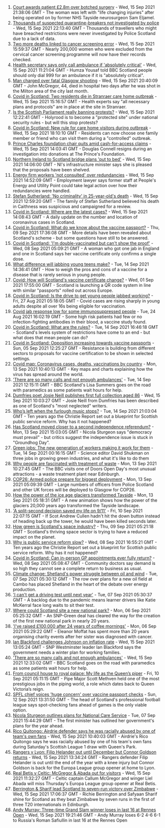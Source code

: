 1. [Court awards patient £2.8m over botched surgery](https://www.bbc.co.uk/news/uk-scotland-58578440?at_medium=RSS&at_campaign=KARANGA) - Wed, 15 Sep 2021 21:38:06 GMT - The woman was left with "life changing injuries" after being operated on by former NHS Tayside neurosurgeon Sam Eljamel.
2. [Thousands of suspected quarantine-breakers not investigated by police](https://www.bbc.co.uk/news/uk-scotland-58574130?at_medium=RSS&at_campaign=KARANGA) - Wed, 15 Sep 2021 22:13:40 GMT - Thousands of travellers who might have breached restrictions were never investigated by Police Scotland due to a lack of data.
3. [Two more deaths linked to cancer screening error](https://www.bbc.co.uk/news/uk-scotland-58575450?at_medium=RSS&at_campaign=KARANGA) - Wed, 15 Sep 2021 15:59:37 GMT - Nearly 200,000 women who were excluded from the cervical cancer screening programme will now have their records checked.
4. [Health secretary says only call ambulance if 'absolutely critical'](https://www.bbc.co.uk/news/uk-scotland-58568820?at_medium=RSS&at_campaign=KARANGA) - Wed, 15 Sep 2021 11:21:04 GMT - Humza Yousaf told BBC Scotland people should only dial 999 for an ambulance if it is "absolutely critical".
5. [Man charged over fatal Glasgow shooting](https://www.bbc.co.uk/news/uk-scotland-glasgow-west-58578157?at_medium=RSS&at_campaign=KARANGA) - Wed, 15 Sep 2021 20:40:09 GMT - John McGregor, 44, died in hospital two days after he was shot in the Milton area of the city last month.
6. [Covid in Scotland: Two residents die in Stranraer care home outbreak](https://www.bbc.co.uk/news/uk-scotland-south-scotland-58570427?at_medium=RSS&at_campaign=KARANGA) - Wed, 15 Sep 2021 15:16:57 GMT - Health experts say "all necessary plans and protocols" are in place at the site in Stranraer.
7. [Is the Scottish Parliament really banning protests?](https://www.bbc.co.uk/news/uk-scotland-scotland-politics-58570525?at_medium=RSS&at_campaign=KARANGA) - Wed, 15 Sep 2021 12:22:41 GMT - Holyrood is to become a "protected site" under national security rules - but will this stop protests?
8. [Covid in Scotland: New rule for care home visitors during outbreak](https://www.bbc.co.uk/news/uk-scotland-58577671?at_medium=RSS&at_campaign=KARANGA) - Wed, 15 Sep 2021 18:10:10 GMT - Residents can now choose one family member or friend who can visit them during a "controlled" outbreak.
9. [Prince Charles foundation chair quits amid cash-for-access claims](https://www.bbc.co.uk/news/uk-58574250?at_medium=RSS&at_campaign=KARANGA) - Wed, 15 Sep 2021 14:03:41 GMT - Douglas Connell resigns during an investigation into donations at The Prince's Foundation.
10. [Northern Ireland to Scotland bridge plans 'put to bed'](https://www.bbc.co.uk/news/uk-northern-ireland-58574878?at_medium=RSS&at_campaign=KARANGA) - Wed, 15 Sep 2021 14:06:00 GMT - NI's infrastructure minister says she is pleased that the proposals have been shelved.
11. [Energy firm workers 'not consulted' over redundancies](https://www.bbc.co.uk/news/uk-scotland-scotland-business-58568218?at_medium=RSS&at_campaign=KARANGA) - Wed, 15 Sep 2021 14:52:09 GMT - Employment lawyer says former staff at People's Energy and Utility Point could take legal action over how their redundancies were handled.
12. [Stefan Sutherland: 'No criminality' in 25-year-old's death](https://www.bbc.co.uk/news/uk-scotland-highlands-islands-58571483?at_medium=RSS&at_campaign=KARANGA) - Wed, 15 Sep 2021 12:59:20 GMT - The family of Stefan Sutherland believed his death in Caithness was suspicious and campaigned for a review.
13. [Covid in Scotland: Where are the latest cases?](https://www.bbc.co.uk/news/uk-scotland-53511877?at_medium=RSS&at_campaign=KARANGA) - Wed, 15 Sep 2021 14:08:43 GMT - A daily update on the number and location of coronavirus cases in Scotland.
14. [Covid in Scotland: What do we know about the vaccine passport?](https://www.bbc.co.uk/news/uk-scotland-58422607?at_medium=RSS&at_campaign=KARANGA) - Thu, 09 Sep 2021 17:36:08 GMT - More details have been revealed about Scotland's scheme - but some questions have still to be answered.
15. [Covid in Scotland: 'I'm double-vaccinated but can't show the proof'](https://www.bbc.co.uk/news/uk-scotland-58475922?at_medium=RSS&at_campaign=KARANGA) - Wed, 08 Sep 2021 05:09:21 GMT - A woman who got one jab in England and one in Scotland says her vaccine certificate only confirms a single dose.
16. [What difference will jabbing young teens make?](https://www.bbc.co.uk/news/health-58423152?at_medium=RSS&at_campaign=KARANGA) - Tue, 14 Sep 2021 14:36:41 GMT - How to weigh the pros and cons of a vaccine for a disease that is rarely serious in young people.
17. [Covid: How will Scotland's vaccine certificate change?](https://www.bbc.co.uk/news/uk-scotland-57519070?at_medium=RSS&at_campaign=KARANGA) - Wed, 01 Sep 2021 17:55:00 GMT - Scotland is launching a QR code system in line with similar "passports" rolled out across Europe.
18. [Covid in Scotland: Is the drive to get young people jabbed working?](https://www.bbc.co.uk/news/uk-scotland-58342389?at_medium=RSS&at_campaign=KARANGA) - Fri, 27 Aug 2021 05:18:05 GMT - Covid cases are rising sharply in young adults despite all over 16s being eligible for vaccination.
19. [Covid jab response low for some immunosuppressed people](https://www.bbc.co.uk/news/health-58317261?at_medium=RSS&at_campaign=KARANGA) - Tue, 24 Aug 2021 16:02:19 GMT - Some high risk patients had few or no infection-fighting antibodies in their blood, a vaccine study found.
20. [Covid in Scotland: What are the rules?](https://www.bbc.co.uk/news/uk-scotland-53166816?at_medium=RSS&at_campaign=KARANGA) - Tue, 14 Sep 2021 16:46:18 GMT - Scotland's levels system of restrictions have come to an end - but what does that mean people can do?
21. [Covid in Scotland: Opposition increasing towards vaccine passports](https://www.bbc.co.uk/news/uk-scotland-scotland-politics-58453551?at_medium=RSS&at_campaign=KARANGA) - Sun, 05 Sep 2021 12:25:27 GMT - Resistance is building from different sectors to proposals for vaccine certification to be shown in selected settings.
22. [Covid map: Coronavirus cases, deaths, vaccinations by country](https://www.bbc.co.uk/news/world-51235105?at_medium=RSS&at_campaign=KARANGA) - Mon, 13 Sep 2021 10:40:13 GMT - Key maps and charts explaining how the virus has spread around the world.
23. ['There are so many calls and not enough ambulances'](https://www.bbc.co.uk/news/uk-scotland-58547288?at_medium=RSS&at_campaign=KARANGA) - Tue, 14 Sep 2021 12:15:11 GMT - BBC Scotland's Lisa Summers goes on the road with paramedics as some patients wait hours for help.
24. [Dumfries poet Josie Neill publishes first full collection aged 86](https://www.bbc.co.uk/news/uk-scotland-south-scotland-58570423?at_medium=RSS&at_campaign=KARANGA) - Wed, 15 Sep 2021 10:03:27 GMT - Josie Neill from Dumfries has been described as one of Scotland's "most neglected" writers.
25. [Who’s left when the furlough music stops?](https://www.bbc.co.uk/news/uk-scotland-58566334?at_medium=RSS&at_campaign=KARANGA) - Tue, 14 Sep 2021 21:03:04 GMT - Ten years ago the Christie Report set out a blueprint for Scottish public service reform. Why has it not happened?
26. [Has Scotland moved closer to a second independence referendum?](https://www.bbc.co.uk/news/uk-scotland-scotland-politics-58543558?at_medium=RSS&at_campaign=KARANGA) - Mon, 13 Sep 2021 15:03:05 GMT - Nicola Sturgeon says "democracy must prevail" - but critics suggest the independence issue is stuck in "Groundhog Day".
27. [Green jobs: The new generation of workers making it work for them](https://www.bbc.co.uk/news/science-environment-58549135?at_medium=RSS&at_campaign=KARANGA) - Tue, 14 Sep 2021 00:16:15 GMT - Science editor David Shukman on three jobs in growing green industries, and what it's like to do them
28. [Why people are fascinated with treatment of waste](https://www.bbc.co.uk/news/uk-scotland-58539614?at_medium=RSS&at_campaign=KARANGA) - Mon, 13 Sep 2021 10:27:45 GMT - The BBC visits one of Doors Open Day's most unusual attractions - a waste treatment plant near Edinburgh.
29. [COP26: Armed police prepare for biggest deployment](https://www.bbc.co.uk/news/uk-scotland-58515311?at_medium=RSS&at_campaign=KARANGA) - Mon, 13 Sep 2021 05:09:39 GMT - Large numbers of officers from Police Scotland and other UK forces will be deployed to Glasgow for COP26.
30. [How the power of the ice age glaciers transformed Tayside](https://www.bbc.co.uk/news/uk-scotland-tayside-central-58514896?at_medium=RSS&at_campaign=KARANGA) - Mon, 13 Sep 2021 05:18:31 GMT - A new animation shows how the power of the glaciers 20,000 years ago transformed the Tayside landscape.
31. ['A split-second decision saved my life on 9/11'](https://www.bbc.co.uk/news/uk-scotland-glasgow-west-58515271?at_medium=RSS&at_campaign=KARANGA) - Fri, 10 Sep 2021 22:07:15 GMT - If Scot Andrew Cullen hadn't hit the down button instead of heading back up the tower, he would have been killed seconds later.
32. [How green is Scotland's space industry?](https://www.bbc.co.uk/news/uk-scotland-highlands-islands-58190702?at_medium=RSS&at_campaign=KARANGA) - Thu, 09 Sep 2021 05:21:18 GMT - Scotland's thriving space sector is trying to have a reduced impact on the planet.
33. [Why is public service reform slow?](https://www.bbc.co.uk/news/uk-scotland-58490102?at_medium=RSS&at_campaign=KARANGA) - Wed, 08 Sep 2021 16:55:21 GMT - Ten years ago the Christie Report set out a blueprint for Scottish public service reform. Why has it not happened?
34. [Covid in Scotland: Can in-person GP appointments ever fully return?](https://www.bbc.co.uk/news/uk-scotland-58481878?at_medium=RSS&at_campaign=KARANGA) - Wed, 08 Sep 2021 05:08:47 GMT - Community doctors say demand is so high they cannot see a complete return to business as usual.
35. [Climate change: Shetland's power struggle between oil and wind](https://www.bbc.co.uk/news/uk-scotland-58464439?at_medium=RSS&at_campaign=KARANGA) - Tue, 07 Sep 2021 05:30:12 GMT - The row over plans for a new oil field at Cambo has placed Shetland in the heart of the debate over energy production.
36. ['I can't get a driving test until next year'](https://www.bbc.co.uk/news/uk-scotland-58435040?at_medium=RSS&at_campaign=KARANGA) - Tue, 07 Sep 2021 05:30:37 GMT - A backlog due to the pandemic means learner drivers like Katie McKerral face long waits to sit their test.
37. [Where could Scotland site a new national park?](https://www.bbc.co.uk/news/uk-scotland-south-scotland-58400051?at_medium=RSS&at_campaign=KARANGA) - Mon, 06 Sep 2021 05:25:32 GMT - An SNP-Green deal has cleared the way for the creation of the first new national park in nearly 20 years.
38. ['I've raised £100,000 after 24 years of coffee mornings'](https://www.bbc.co.uk/news/uk-scotland-south-scotland-58383506?at_medium=RSS&at_campaign=KARANGA) - Mon, 06 Sep 2021 05:29:22 GMT - Eleanor Moffat has spent more than 20 years organising charity events after her sister was diagnosed with cancer.
39. [Ian Blackford challenges Johnson on inflation rate](https://www.bbc.co.uk/news/uk-politics-58570946?at_medium=RSS&at_campaign=KARANGA) - Wed, 15 Sep 2021 13:05:24 GMT - SNP Westminster leader Ian Blackford says the government needs a winter plan for working families.
40. ['There are so many calls and not enough ambulances'](https://www.bbc.co.uk/news/uk-scotland-58573795?at_medium=RSS&at_campaign=KARANGA) - Wed, 15 Sep 2021 12:33:02 GMT - BBC Scotland goes on the road with paramedics as some patients wait hours for help.
41. [From council house to royal palace: My life as the Queen’s piper](https://www.bbc.co.uk/news/uk-scotland-58476253?at_medium=RSS&at_campaign=KARANGA) - Fri, 10 Sep 2021 05:11:15 GMT - Pipe Major Scott Methven held one of the most prestigious jobs in the piping world, a role which dates back to Queen Victoria’s reign.
42. [SPFL chief voices 'huge concern' over vaccine passport checks](https://www.bbc.co.uk/news/uk-scotland-58537877?at_medium=RSS&at_campaign=KARANGA) - Sun, 12 Sep 2021 13:31:50 GMT - The head of Scotland's professional football league says spot-checking fans ahead of games is the only viable option.
43. [Nicola Sturgeon outlines plans for National Care Service](https://www.bbc.co.uk/news/uk-scotland-58480750?at_medium=RSS&at_campaign=KARANGA) - Tue, 07 Sep 2021 15:44:29 GMT - The first minister has outlined her government's plans for the year ahead.
44. [Rico Quitongo: Airdrie defender says he was racially abused by one of team's own fans](https://www.bbc.co.uk/sport/football/58568890?at_medium=RSS&at_campaign=KARANGA) - Wed, 15 Sep 2021 10:40:03 GMT - Airdrie's Rico Quitongo says he was racially abused by one of his team's own fans during Saturday's Scottish League 1 draw with Queen's Park.
45. [Rangers v Lyon: Filip Helander out until December but Connor Goldson returns](https://www.bbc.co.uk/sport/football/58493153?at_medium=RSS&at_campaign=KARANGA) - Wed, 15 Sep 2021 13:34:24 GMT - Rangers defender Filip Helander is out until the end of the year with a knee injury but Connor Goldson is back for the Europa League group opener at home to Lyon.
46. [Real Betis v Celtic: McGregor & Abada out for visitors](https://www.bbc.co.uk/sport/football/58493146?at_medium=RSS&at_campaign=KARANGA) - Wed, 15 Sep 2021 11:32:27 GMT - Celtic captain Callum McGregor and winger Liel Abada will miss Thursday's Europa League group opener at Real Betis.
47. [Berrington & Sharif lead Scotland to seven-run victory over Zimbabwe](https://www.bbc.co.uk/sport/cricket/58576056?at_medium=RSS&at_campaign=KARANGA) - Wed, 15 Sep 2021 17:06:37 GMT - Richie Berrington and Safyaan Sharif shine for Scotland as they beat Zimbabwe by seven runs in the first of three T20 internationals in Edinburgh.
48. [Andy Murray: Three-time Grand Slam winner loses in last 16 at Rennes Open](https://www.bbc.co.uk/sport/tennis/58575319?at_medium=RSS&at_campaign=KARANGA) - Wed, 15 Sep 2021 19:21:46 GMT - Andy Murray loses 6-2 4-6 6-1 to Russia's Roman Safiullin in last 16 at the Rennes Open
